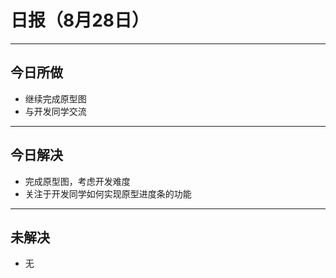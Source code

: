 # 日报（8月28日）
---
## 今日所做
- 继续完成原型图
- 与开发同学交流
---
## 今日解决
- 完成原型图，考虑开发难度
- 关注于开发同学如何实现原型进度条的功能
---
## 未解决
- 无
